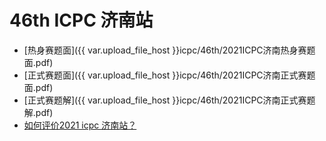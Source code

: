 # 46th ICPC 济南站

- [热身赛题面]({{ var.upload_file_host }}icpc/46th/2021ICPC济南热身赛题面.pdf)
- [正式赛题面]({{ var.upload_file_host }}icpc/46th/2021ICPC济南正式赛题面.pdf)
- [正式赛题解]({{ var.upload_file_host }}icpc/46th/2021ICPC济南正式赛题解.pdf)
- [如何评价2021 icpc 济南站？](https://www.zhihu.com/question/494904201)
